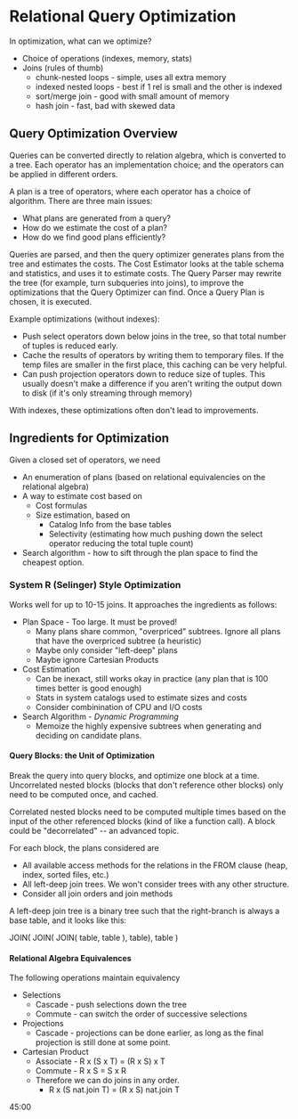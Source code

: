 # Relational Query Optimization

In optimization, what can we optimize?

* Choice of operations (indexes, memory, stats)
* Joins (rules of thumb)
  * chunk-nested loops - simple, uses all extra memory
  * indexed nested loops - best if 1 rel is small and the other is indexed 
  * sort/merge join - good with small amount of memory
  * hash join - fast, bad with skewed data

## Query Optimization Overview

Queries can be converted directly to relation algebra, which is converted to a tree. Each operator has an implementation choice; and the operators can be applied in different orders.

A plan is a tree of operators, where each operator has a choice of algorithm. There are three main issues:

* What plans are generated from a query?
* How do we estimate the cost of a plan?
* How do we find good plans efficiently?

Queries are parsed, and then the query optimizer generates plans from the tree and estimates the costs. The Cost Estimator looks at the table schema and statistics, and uses it to estimate costs. The Query Parser may rewrite the tree (for example, turn subqueries into joins), to improve the optimizations that the Query Optimizer can find. Once a Query Plan is chosen, it is executed.

Example optimizations (without indexes):

* Push select operators down below joins in the tree, so that total number of tuples is reduced early. 
* Cache the results of operators by writing them to temporary files. If the temp files are smaller in the first place, this caching can be very helpful.
* Can push projection operators down to reduce size of tuples. This usually doesn't make a difference if you aren't writing the output down to disk (if it's only streaming through memory)

With indexes, these optimizations often don't lead to improvements.

## Ingredients for Optimization

Given a closed set of operators, we need 

* An enumeration of plans (based on relational equivalencies on the relational algebra)
* A way to estimate cost based on
  * Cost formulas
  * Size estimation, based on 
    * Catalog Info from the base tables
    * Selectivity (estimating how much pushing down the select operator reducing the total tuple count)
* Search algorithm - how to sift through the plan space to find the cheapest option.

### System R (Selinger) Style Optimization

Works well for up to 10-15 joins. It approaches the ingredients as follows:

* Plan Space - Too large. It must be proved!
  * Many plans share common, "overpriced" subtrees. Ignore all plans that have the overpriced subtree (a heuristic)
  * Maybe only consider "left-deep" plans
  * Maybe ignore Cartesian Products
* Cost Estimation
  * Can be inexact, still works okay in practice (any plan that is 100 times better is good enough)
  * Stats in system catalogs used to estimate sizes and costs 
  * Consider combinination of CPU and I/O costs
* Search Algorithm - *Dynamic Programming*
  * Memoize the highly expensive subtrees when generating and deciding on candidate plans.

#### Query Blocks: the Unit of Optimization

Break the query into query blocks, and optimize one block at a time. Uncorrelated nested blocks (blocks that don't reference other blocks) only need to be computed once, and cached. 

Correlated nested blocks need to be computed multiple times based on the input of the other referenced blocks (kind of like a function call). A block could be "decorrelated" -- an advanced topic.

For each block, the plans considered are 

* All available access methods for the relations in the FROM clause (heap, index, sorted files, etc.)
* All left-deep join trees. We won't consider trees with any other structure.
* Consider all join orders and join methods

A left-deep join tree is a binary tree such that the right-branch is always a base table, and it looks like this:

JOIN( 
    JOIN( 
        JOIN(
            table, 
            table
            ), 
        table), 
    table
    )

#### Relational Algebra Equivalences

The following operations maintain equivalency

* Selections
  * Cascade - push selections down the tree
  * Commute - can switch the order of successive selections
* Projections 
  * Cascade - projections can be done earlier, as long as the final projection is still done at some point.
* Cartesian Product
  * Associate - R x (S x T) = (R x S) x T
  * Commute - R x S = S x R
  * Therefore we can do joins in any order.
    * R x (S nat.join T) = (R x S) nat.join T

45:00
